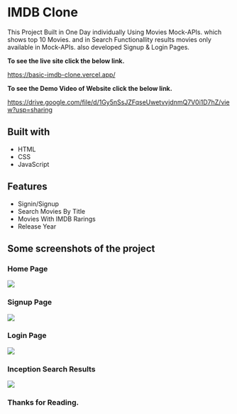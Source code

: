 # IMDB Clone

This Project Built in One Day individually Using Movies Mock-APIs. which shows top 10 Movies. and in Search Functionallity results movies only available in Mock-APIs. also developed Signup & Login Pages.

**To see the live site click the below link.**

https://basic-imdb-clone.vercel.app/

**To see the Demo Video of Website click the below link.**

https://drive.google.com/file/d/1Gy5nSsJZFqseUwetvvjdnmQ7V0i1D7hZ/view?usp=sharing

## Built with
<ul>
  <li>HTML</li>
  <li>CSS</li>
  <li>JavaScript</li>
</ul>

## Features
<ul>
  <li>Signin/Signup</li>
  <li>Search Movies By Title</li>
  <li>Movies With IMDB Rarings</li>
  <li>Release Year</li>
</ul>

## Some screenshots of the project
<h3>Home Page</h3>
<img src="https://i.ibb.co/gWrVry6/Lindin-Thumbnail-02.png" />
<h3>Signup Page</h3> 
<img src="https://i.ibb.co/dKK9m7W/Screenshot-from-2022-06-30-12-24-14.png" />
<h3>Login Page</h3>
<img src="https://i.ibb.co/Xbsr29h/Screenshot-from-2022-06-30-12-25-47.png" />
<h3>Inception Search Results</h3>
<img src="https://i.ibb.co/5R67Z9C/Screenshot-from-2022-06-30-12-26-41.png" />

### Thanks for Reading.
